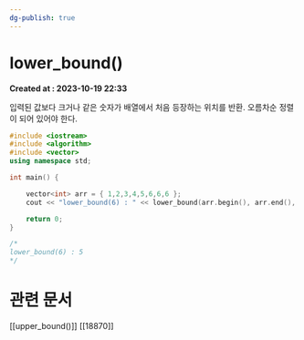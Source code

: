 ```yaml
---
dg-publish: true
---
```


# lower_bound() 
**Created at : 2023-10-19 22:33**

입력된 값보다 크거나 같은 숫자가 배열에서 처음 등장하는 위치를 반환. 오름차순 정렬이 되어 있어야 한다.

```cpp
#include <iostream>
#include <algorithm>
#include <vector>
using namespace std;

int main() {

	vector<int> arr = { 1,2,3,4,5,6,6,6 };
	cout << "lower_bound(6) : " << lower_bound(arr.begin(), arr.end(), 6) - arr.begin() << endl;

	return 0;
}

/*
lower_bound(6) : 5
*/
```


# 관련 문서
[[upper_bound()]]
[[18870]]

